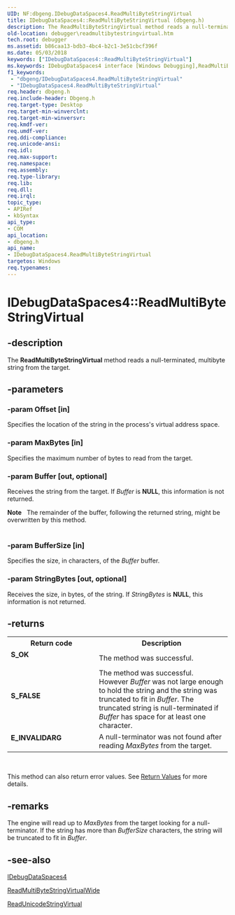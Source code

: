 ```yaml
---
UID: NF:dbgeng.IDebugDataSpaces4.ReadMultiByteStringVirtual
title: IDebugDataSpaces4::ReadMultiByteStringVirtual (dbgeng.h)
description: The ReadMultiByteStringVirtual method reads a null-terminated, multibyte string from the target.
old-location: debugger\readmultibytestringvirtual.htm
tech.root: debugger
ms.assetid: b86caa13-bdb3-4bc4-b2c1-3e51cbcf396f
ms.date: 05/03/2018
keywords: ["IDebugDataSpaces4::ReadMultiByteStringVirtual"]
ms.keywords: IDebugDataSpaces4 interface [Windows Debugging],ReadMultiByteStringVirtual method, IDebugDataSpaces4.ReadMultiByteStringVirtual, IDebugDataSpaces4::ReadMultiByteStringVirtual, IDebugDataSpaces_43ca08e3-d4f0-43f8-b84e-514d3b52c6c4.xml, ReadMultiByteStringVirtual, ReadMultiByteStringVirtual method [Windows Debugging], ReadMultiByteStringVirtual method [Windows Debugging],IDebugDataSpaces4 interface, dbgeng/IDebugDataSpaces4::ReadMultiByteStringVirtual, debugger.readmultibytestringvirtual
f1_keywords:
 - "dbgeng/IDebugDataSpaces4.ReadMultiByteStringVirtual"
 - "IDebugDataSpaces4.ReadMultiByteStringVirtual"
req.header: dbgeng.h
req.include-header: Dbgeng.h
req.target-type: Desktop
req.target-min-winverclnt: 
req.target-min-winversvr: 
req.kmdf-ver: 
req.umdf-ver: 
req.ddi-compliance: 
req.unicode-ansi: 
req.idl: 
req.max-support: 
req.namespace: 
req.assembly: 
req.type-library: 
req.lib: 
req.dll: 
req.irql: 
topic_type:
- APIRef
- kbSyntax
api_type:
- COM
api_location:
- dbgeng.h
api_name:
- IDebugDataSpaces4.ReadMultiByteStringVirtual
targetos: Windows
req.typenames: 
---
```


# IDebugDataSpaces4::ReadMultiByteStringVirtual


## -description


The <b>ReadMultiByteStringVirtual</b> method reads a null-terminated, multibyte string from the target.


## -parameters




### -param Offset [in]

Specifies the location of the string in the process's virtual address space.


### -param MaxBytes [in]

Specifies the maximum number of bytes to read from the target.


### -param Buffer [out, optional]

Receives the string from the target.  If <i>Buffer</i> is <b>NULL</b>, this information is not returned.

<div class="alert"><b>Note</b>    The remainder of the buffer, following the returned string, might be overwritten by this method.</div>
<div> </div>

### -param BufferSize [in]

Specifies the size, in characters, of the <i>Buffer</i> buffer.


### -param StringBytes [out, optional]

Receives the size, in bytes, of the string.  If <i>StringBytes</i> is <b>NULL</b>, this information is not returned.


## -returns



<table>
<tr>
<th>Return code</th>
<th>Description</th>
</tr>
<tr>
<td width="40%">
<dl>
<dt><b>S_OK</b></dt>
</dl>
</td>
<td width="60%">
The method was successful.

</td>
</tr>
<tr>
<td width="40%">
<dl>
<dt><b>S_FALSE</b></dt>
</dl>
</td>
<td width="60%">
The method was successful.  However <i>Buffer</i> was not large enough to hold the string and the string was truncated to fit in <i>Buffer</i>.  The truncated string is null-terminated if <i>Buffer</i> has space for at least one character.

</td>
</tr>
<tr>
<td width="40%">
<dl>
<dt><b>E_INVALIDARG</b></dt>
</dl>
</td>
<td width="60%">
A null-terminator was not found after reading <i>MaxBytes</i> from the target.

</td>
</tr>
</table>
 

This method can also return error values.  See <a href="https://docs.microsoft.com/windows-hardware/drivers/debugger/hresult-values">Return Values</a> for more details.




## -remarks



The engine will read up to <i>MaxBytes</i> from the target looking for a null-terminator.  If the string has more than <i>BufferSize</i> characters, the string will be truncated to fit in <i>Buffer</i>.




## -see-also




<a href="https://docs.microsoft.com/windows-hardware/drivers/ddi/dbgeng/nn-dbgeng-idebugdataspaces4">IDebugDataSpaces4</a>



<a href="https://docs.microsoft.com/windows-hardware/drivers/ddi/dbgeng/nf-dbgeng-idebugdataspaces4-readmultibytestringvirtualwide">ReadMultiByteStringVirtualWide</a>



<a href="https://docs.microsoft.com/windows-hardware/drivers/ddi/dbgeng/nf-dbgeng-idebugdataspaces4-readunicodestringvirtual">ReadUnicodeStringVirtual</a>
 

 

